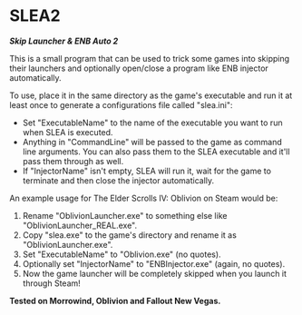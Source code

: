 # SLEA2
***Skip Launcher &amp; ENB Auto 2***

This is a small program that can be used to trick some games into skipping their launchers and optionally open/close a program like ENB injector automatically.

To use, place it in the same directory as the game's executable and run it at least once to generate a configurations file called "slea.ini":
- Set "ExecutableName" to the name of the executable you want to run when SLEA is executed.
- Anything in "CommandLine" will be passed to the game as command line arguments. You can also pass them to the SLEA executable and it'll pass them through as well.
- If "InjectorName" isn't empty, SLEA will run it, wait for the game to terminate and then close the injector automatically.

An example usage for The Elder Scrolls IV: Oblivion on Steam would be:
1. Rename "OblivionLauncher.exe" to something else like "OblivionLauncher_REAL.exe".
2. Copy "slea.exe" to the game's directory and rename it as "OblivionLauncher.exe".
3. Set "ExecutableName" to "Oblivion.exe" (no quotes).
4. Optionally set "InjectorName" to "ENBInjector.exe" (again, no quotes).
5. Now the game launcher will be completely skipped when you launch it through Steam!

**Tested on Morrowind, Oblivion and Fallout New Vegas.**
